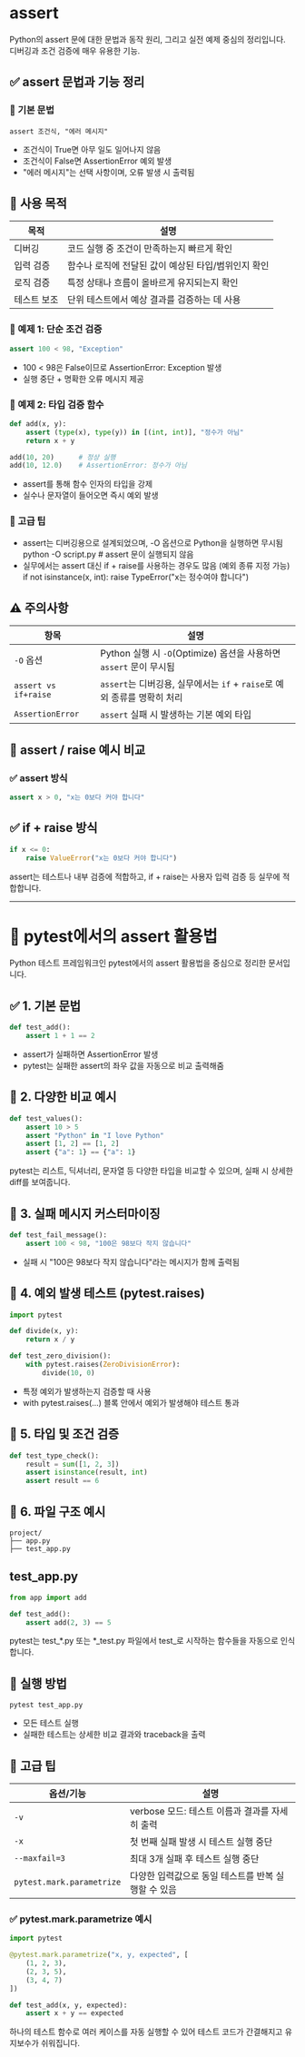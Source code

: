 
# assert
Python의 assert 문에 대한 문법과 동작 원리, 그리고 실전 예제 중심의 정리입니다.  
디버깅과 조건 검증에 매우 유용한 기능.

## ✅ assert 문법과 기능 정리
### 🔧 기본 문법
```
assert 조건식, "에러 메시지"
```

- 조건식이 True면 아무 일도 일어나지 않음
- 조건식이 False면 AssertionError 예외 발생
- "에러 메시지"는 선택 사항이며, 오류 발생 시 출력됨

## 📌 사용 목적

| 목적             | 설명                                           |
|------------------|------------------------------------------------|
| 디버깅           | 코드 실행 중 조건이 만족하는지 빠르게 확인       |
| 입력 검증        | 함수나 로직에 전달된 값이 예상된 타입/범위인지 확인 |
| 로직 검증        | 특정 상태나 흐름이 올바르게 유지되는지 확인       |
| 테스트 보조      | 단위 테스트에서 예상 결과를 검증하는 데 사용       |



### 🧪 예제 1: 단순 조건 검증
```python
assert 100 < 98, "Exception"
```

- 100 < 98은 False이므로 AssertionError: Exception 발생
- 실행 중단 + 명확한 오류 메시지 제공

### 🧪 예제 2: 타입 검증 함수
```python
def add(x, y):
    assert (type(x), type(y)) in [(int, int)], "정수가 아님"
    return x + y

add(10, 20)      # 정상 실행
add(10, 12.0)    # AssertionError: 정수가 아님
```

- assert를 통해 함수 인자의 타입을 강제
- 실수나 문자열이 들어오면 즉시 예외 발생

### 📘 고급 팁
- assert는 디버깅용으로 설계되었으며, -O 옵션으로 Python을 실행하면 무시됨
python -O script.py  # assert 문이 실행되지 않음
- 실무에서는 assert 대신 if + raise를 사용하는 경우도 많음 (예외 종류 지정 가능)
if not isinstance(x, int):
    raise TypeError("x는 정수여야 합니다")



## ⚠️ 주의사항

| 항목             | 설명                                                                 |
|------------------|----------------------------------------------------------------------|
| `-O` 옵션        | Python 실행 시 `-O`(Optimize) 옵션을 사용하면 `assert` 문이 무시됨     |
| `assert vs if+raise` | `assert`는 디버깅용, 실무에서는 `if` + `raise`로 예외 종류를 명확히 처리 |
| `AssertionError` | `assert` 실패 시 발생하는 기본 예외 타입                             |


## 📘 assert / raise 예시 비교

### ✅ assert 방식
```python
assert x > 0, "x는 0보다 커야 합니다"
```

## ✅ if + raise 방식

```python
if x <= 0:
    raise ValueError("x는 0보다 커야 합니다")
```

assert는 테스트나 내부 검증에 적합하고, if + raise는 사용자 입력 검증 등 실무에 적합합니다.

---

# 🧪 pytest에서의 assert 활용법
 Python 테스트 프레임워크인 pytest에서의 assert 활용법을 중심으로 정리한 문서입니다.

## ✅ 1. 기본 문법
```python
def test_add():
    assert 1 + 1 == 2
```

- assert가 실패하면 AssertionError 발생
- pytest는 실패한 assert의 좌우 값을 자동으로 비교 출력해줌

## 📌 2. 다양한 비교 예시
```python
def test_values():
    assert 10 > 5
    assert "Python" in "I love Python"
    assert [1, 2] == [1, 2]
    assert {"a": 1} == {"a": 1}
```

pytest는 리스트, 딕셔너리, 문자열 등 다양한 타입을 비교할 수 있으며, 실패 시 상세한 diff를 보여줍니다.


## 🧠 3. 실패 메시지 커스터마이징
```python
def test_fail_message():
    assert 100 < 98, "100은 98보다 작지 않습니다"
```

- 실패 시 "100은 98보다 작지 않습니다"라는 메시지가 함께 출력됨

## 🧪 4. 예외 발생 테스트 (pytest.raises)
```python
import pytest

def divide(x, y):
    return x / y

def test_zero_division():
    with pytest.raises(ZeroDivisionError):
        divide(10, 0)
```


- 특정 예외가 발생하는지 검증할 때 사용
- with pytest.raises(...) 블록 안에서 예외가 발생해야 테스트 통과

## 🧩 5. 타입 및 조건 검증
```python
def test_type_check():
    result = sum([1, 2, 3])
    assert isinstance(result, int)
    assert result == 6

```

## 📂 6. 파일 구조 예시
```
project/
├── app.py
├── test_app.py
```

## test_app.py
```python
from app import add

def test_add():
    assert add(2, 3) == 5
```

pytest는 test_*.py 또는 *_test.py 파일에서 test_로 시작하는 함수들을 자동으로 인식합니다.


## 🚀 실행 방법
```
pytest test_app.py
```

- 모든 테스트 실행
- 실패한 테스트는 상세한 비교 결과와 traceback을 출력

## 📘 고급 팁

| 옵션/기능                  | 설명                                                   |
|----------------------------|--------------------------------------------------------|
| `-v`                       | verbose 모드: 테스트 이름과 결과를 자세히 출력          |
| `-x`                       | 첫 번째 실패 발생 시 테스트 실행 중단                   |
| `--maxfail=3`              | 최대 3개 실패 후 테스트 실행 중단                      |
| `pytest.mark.parametrize` | 다양한 입력값으로 동일 테스트를 반복 실행할 수 있음     |



### ✅ pytest.mark.parametrize 예시
```python
import pytest

@pytest.mark.parametrize("x, y, expected", [
    (1, 2, 3),
    (2, 3, 5),
    (3, 4, 7)
])

def test_add(x, y, expected):
    assert x + y == expected
```

하나의 테스트 함수로 여러 케이스를 자동 실행할 수 있어 테스트 코드가 간결해지고 유지보수가 쉬워집니다.


